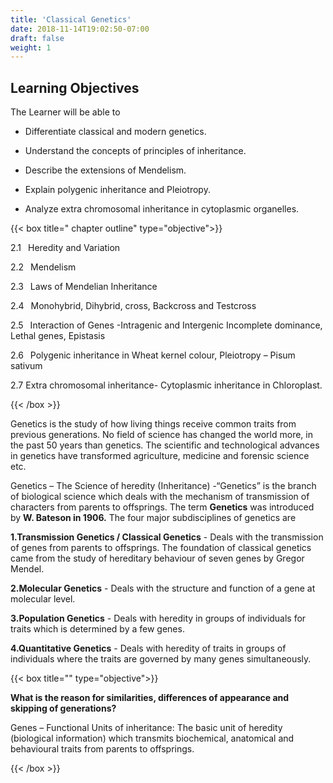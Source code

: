 ```yaml
---
title: 'Classical Genetics'
date: 2018-11-14T19:02:50-07:00
draft: false
weight: 1
---
```


## Learning Objectives

The Learner will be able to

* Differentiate
classical and modern genetics.
	
* Understand the concepts
of principles of inheritance.
	
* Describe the extensions of Mendelism.
	
* Explain polygenic inheritance and
Pleiotropy.

* Analyze extra chromosomal inheritance in cytoplasmic organelles.

{{< box title=" chapter outline" type="objective">}}

2.1  Heredity and Variation

2.2  Mendelism

2.3  Laws of Mendelian Inheritance

2.4  Monohybrid, Dihybrid, cross,
Backcross and Testcross  

2.5  Interaction of Genes -Intragenic
and Intergenic Incomplete
dominance, Lethal genes, Epistasis

2.6  Polygenic inheritance in Wheat
kernel colour, Pleiotropy –
Pisum sativum

2.7 Extra chromosomal inheritance-
Cytoplasmic inheritance
in Chloroplast.

{{< /box >}}

Genetics is the study of how living
things receive common traits from previous
generations. No field of science has changed the
world more, in the past 50 years than genetics.
The scientific and technological advances in
genetics have transformed agriculture, medicine
and forensic science etc.

Genetics – The Science of heredity (Inheritance)
-“Genetics” is the branch of biological science
which deals with the mechanism of transmission
of characters from parents to offsprings. The term
**Genetics** was introduced by **W. Bateson in 1906.**
The four major subdisciplines of genetics are

**1.Transmission Genetics / Classical Genetics** - Deals with the transmission of genes
from parents to offsprings. The foundation
of classical genetics came from the study
of hereditary behaviour of seven genes by
Gregor Mendel.

**2.Molecular Genetics** - Deals with the structure and function of a gene at molecular
level.

**3.Population Genetics** - Deals with heredity
in groups of individuals for traits which is
determined by a few genes.

**4.Quantitative Genetics** - Deals with heredity
of traits in groups of individuals where
the traits are governed by many genes
simultaneously.


{{< box title="" type="objective">}}

**What is the reason for similarities, differences of appearance and skipping of generations?**

Genes – Functional Units of inheritance:
The basic unit of heredity (biological
information) which transmits biochemical,
anatomical and behavioural traits from
parents to offsprings.

{{< /box >}}












